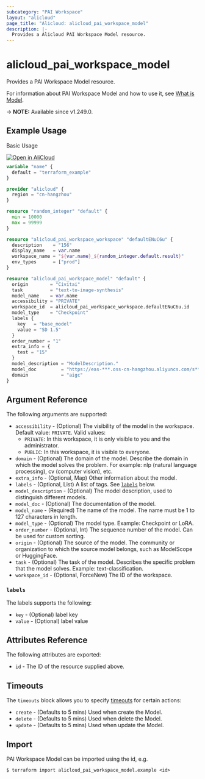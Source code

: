 ```yaml
---
subcategory: "PAI Workspace"
layout: "alicloud"
page_title: "Alicloud: alicloud_pai_workspace_model"
description: |-
  Provides a Alicloud PAI Workspace Model resource.
---
```


# alicloud_pai_workspace_model

Provides a PAI Workspace Model resource.



For information about PAI Workspace Model and how to use it, see [What is Model](https://www.alibabacloud.com/help/en/pai/developer-reference/api-aiworkspace-2021-02-04-createmodel).

-> **NOTE:** Available since v1.249.0.

## Example Usage

Basic Usage

<div style="display: block;margin-bottom: 40px;"><div class="oics-button" style="float: right;position: absolute;margin-bottom: 10px;">
  <a href="https://api.aliyun.com/terraform?resource=alicloud_pai_workspace_model&exampleId=04812c08-8b7a-24b8-1279-05f15fc0136d5e9463ae&activeTab=example&spm=docs.r.pai_workspace_model.0.04812c088b&intl_lang=EN_US" target="_blank">
    <img alt="Open in AliCloud" src="https://img.alicdn.com/imgextra/i1/O1CN01hjjqXv1uYUlY56FyX_!!6000000006049-55-tps-254-36.svg" style="max-height: 44px; max-width: 100%;">
  </a>
</div></div>

```terraform
variable "name" {
  default = "terraform_example"
}

provider "alicloud" {
  region = "cn-hangzhou"
}

resource "random_integer" "default" {
  min = 10000
  max = 99999
}

resource "alicloud_pai_workspace_workspace" "defaultENuC6u" {
  description    = "156"
  display_name   = var.name
  workspace_name = "${var.name}_${random_integer.default.result}"
  env_types      = ["prod"]
}

resource "alicloud_pai_workspace_model" "default" {
  origin        = "Civitai"
  task          = "text-to-image-synthesis"
  model_name    = var.name
  accessibility = "PRIVATE"
  workspace_id  = alicloud_pai_workspace_workspace.defaultENuC6u.id
  model_type    = "Checkpoint"
  labels {
    key   = "base_model"
    value = "SD 1.5"
  }
  order_number = "1"
  extra_info = {
    test = "15"
  }
  model_description = "ModelDescription."
  model_doc         = "https://eas-***.oss-cn-hangzhou.aliyuncs.com/s**.safetensors"
  domain            = "aigc"
}
```

## Argument Reference

The following arguments are supported:
* `accessibility` - (Optional) The visibility of the model in the workspace. Default value: `PRIVATE`. Valid values:
  - `PRIVATE`: In this workspace, it is only visible to you and the administrator.
  - `PUBLIC`: In this workspace, it is visible to everyone.
* `domain` - (Optional) The domain of the model. Describe the domain in which the model solves the problem. For example: nlp (natural language processing), cv (computer vision), etc.
* `extra_info` - (Optional, Map) Other information about the model.
* `labels` - (Optional, List) A list of tags. See [`labels`](#labels) below.
* `model_description` - (Optional) The model description, used to distinguish different models.
* `model_doc` - (Optional) The documentation of the model.
* `model_name` - (Required) The name of the model. The name must be 1 to 127 characters in length.
* `model_type` - (Optional) The model type. Example: Checkpoint or LoRA.
* `order_number` - (Optional, Int) The sequence number of the model. Can be used for custom sorting.
* `origin` - (Optional) The source of the model. The community or organization to which the source model belongs, such as ModelScope or HuggingFace.
* `task` - (Optional) The task of the model. Describes the specific problem that the model solves. Example: text-classification.
* `workspace_id` - (Optional, ForceNew) The ID of the workspace.

### `labels`

The labels supports the following:
* `key` - (Optional) label key
* `value` - (Optional) label value

## Attributes Reference

The following attributes are exported:
* `id` - The ID of the resource supplied above.

## Timeouts

The `timeouts` block allows you to specify [timeouts](https://developer.hashicorp.com/terraform/language/resources/syntax#operation-timeouts) for certain actions:
* `create` - (Defaults to 5 mins) Used when create the Model.
* `delete` - (Defaults to 5 mins) Used when delete the Model.
* `update` - (Defaults to 5 mins) Used when update the Model.

## Import

PAI Workspace Model can be imported using the id, e.g.

```shell
$ terraform import alicloud_pai_workspace_model.example <id>
```
